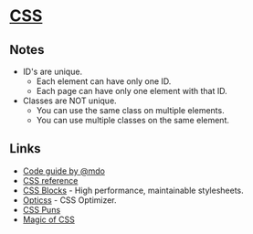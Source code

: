 # [CSS](https://developer.mozilla.org/en-US/docs/Web/CSS)
## Notes
- ID's are unique.
	- Each element can have only one ID.
	- Each page can have only one element with that ID.
- Classes are NOT unique.
	- You can use the same class on multiple elements.
	- You can use multiple classes on the same element.

## Links
- [Code guide by @mdo](http://codeguide.co/)
- [CSS reference](https://cssreference.io/)
- [CSS Blocks](https://github.com/linkedin/css-blocks) - High performance, maintainable stylesheets.
- [Opticss](https://github.com/linkedin/opticss) - CSS Optimizer.
- [CSS Puns](https://saijogeorge.com/css-puns/)
- [Magic of CSS](https://adamschwartz.co/magic-of-css/)